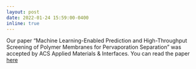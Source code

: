 ```yaml
---
layout: post
date: 2022-01-24 15:59:00-0400
inline: true
---
```


Our paper “Machine Learning-Enabled Prediction and High-Throughput Screening of Polymer Membranes for Pervaporation Separation” was accepted by ACS Applied Materials & Interfaces. You can read the paper [here](https://doi.org/10.1021/acsami.1c22886)